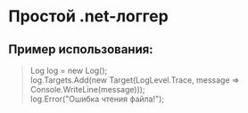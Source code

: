 ﻿# Простой .net-логгер

## Пример использования:  
> Log log = new Log();  
> log.Targets.Add(new Target(LogLevel.Trace, message => Console.WriteLine(message)));  
> log.Error("Ошибка чтения файла!");